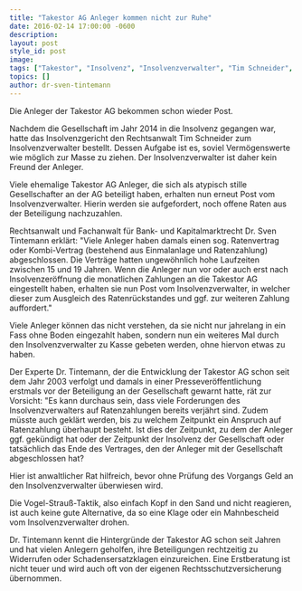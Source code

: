 ```yaml
---
title: "Takestor AG Anleger kommen nicht zur Ruhe"
date: 2016-02-14 17:00:00 -0600
description:
layout: post
style_id: post
image:
tags: ["Takestor", "Insolvenz", "Insolvenzverwalter", "Tim Schneider", "Zahlungsaufforderung", "Anleger", "Schaden"]
topics: []
author: dr-sven-tintemann
---
```


Die Anleger der Takestor AG bekommen schon wieder Post.&nbsp;

Nachdem die Gesellschaft im Jahr 2014 in die Insolvenz gegangen war, hatte das Insolvenzgericht den Rechtsanwalt Tim Schneider zum Insolvenzverwalter bestellt. Dessen Aufgabe ist es, soviel Vermögenswerte wie möglich zur Masse zu ziehen. Der Insolvenzverwalter ist daher kein Freund der Anleger.&nbsp;

Viele ehemalige Takestor AG Anleger, die sich als atypisch stille Gesellschafter an der AG beteiligt haben, erhalten nun erneut Post vom Insolvenzverwalter. Hierin werden sie aufgefordert, noch offene Raten aus der Beteiligung nachzuzahlen.&nbsp;

Rechtsanwalt und Fachanwalt für Bank- und Kapitalmarktrecht Dr. Sven Tintemann erklärt: "Viele Anleger haben damals einen sog. Ratenvertrag oder Kombi-Vertrag (bestehend aus Einmalanlage und Ratenzahlung) abgeschlossen. Die Verträge hatten ungewöhnlich hohe Laufzeiten zwischen 15 und 19 Jahren. Wenn die Anleger nun vor oder auch erst nach Insolvenzeröffnung die monatlichen Zahlungen an die Takestor AG eingestellt haben, erhalten sie nun Post vom Insolvenzverwalter, in welcher dieser zum Ausgleich des Ratenrückstandes und ggf. zur weiteren Zahlung auffordert."

Viele Anleger können das nicht verstehen, da sie nicht nur jahrelang in ein Fass ohne Boden eingezahlt haben, sondern nun ein weiteres Mal durch den Insolvenzverwalter zu Kasse gebeten werden, ohne hiervon etwas zu haben.&nbsp;

Der Experte Dr. Tintemann, der die Entwicklung der Takestor AG schon seit dem Jahr 2003 verfolgt und damals in einer Presseveröffentlichung erstmals vor der Beteiligung an der Gesellschaft gewarnt hatte, rät zur Vorsicht: "Es kann durchaus sein, dass viele Forderungen des Insolvenzverwalters auf Ratenzahlungen bereits verjährt sind. Zudem müsste auch geklärt werden, bis zu welchem Zeitpunkt ein Anspruch auf Ratenzahlung überhaupt besteht. Ist dies der Zeitpunkt, zu dem der Anleger ggf. gekündigt hat oder der Zeitpunkt der Insolvenz der Gesellschaft oder tatsächlich das Ende des Vertrages, den der Anleger mit der Gesellschaft abgeschlossen hat?&nbsp;

Hier ist anwaltlicher Rat hilfreich, bevor ohne Prüfung des Vorgangs Geld an den Insolvenzverwalter überwiesen wird.&nbsp;

Die Vogel-Strauß-Taktik, also einfach Kopf in den Sand und nicht reagieren, ist auch keine gute Alternative, da so eine Klage oder ein Mahnbescheid vom Insolvenzverwalter drohen.&nbsp;

Dr. Tintemann kennt die Hintergründe der Takestor AG schon seit Jahren und hat vielen Anlegern geholfen, ihre Beteiligungen rechtzeitig zu Widerrufen oder Schadensersatzklagen einzureichen. Eine Erstberatung ist nicht teuer und wird auch oft von der eigenen Rechtsschutzversicherung übernommen.

